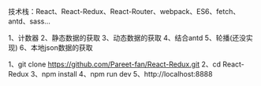 技术栈：React、React-Redux、React-Router、webpack、ES6、fetch、antd、sass...

1、计数器
2、静态数据的获取
3、动态数据的获取
4、结合antd
5、轮播(还没实现)
6、本地json数据的获取


1、git clone https://github.com/Pareet-fan/React-Redux.git
2、cd React-Redux
3、npm install
4、npm run dev
5、http://localhost:8888

